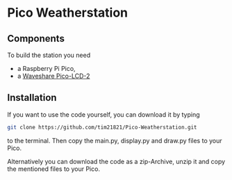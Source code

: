 # Pico Weatherstation

## Components

To build the station you need

* a Raspberry Pi Pico,
* a [Waveshare Pico-LCD-2](https://www.waveshare.com/pico-lcd-2.htm)

## Installation

If you want to use the code yourself, you can download it by typing 
```bash
git clone https://github.com/tim21821/Pico-Weatherstation.git
``` 
to the terminal. Then copy the main.py, display.py and draw.py files 
to your Pico.

Alternatively you can download the code as a zip-Archive, unzip it and
copy the mentioned files to your Pico.
